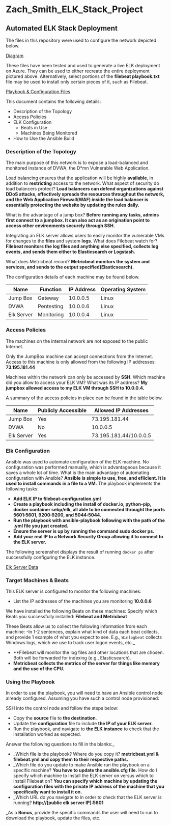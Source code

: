 # Zach_Smith_ELK_Stack_Project

## Automated ELK Stack Deployment

The files in this repository were used to configure the network depicted below.

[Diagram](https://github.com/z-bone/Zach_Smith_ELK_Stack_Project/blob/master/Diagram/Annotation%202020-05-15%20132715.png)


These files have been tested and used to generate a live ELK deployment on Azure. They can be used to either recreate the entire deployment pictured above. Alternatively, select portions of the **filebeat playbook.txt** file may be used to install only certain pieces of it, such as Filebeat.

[Playbook & Configuration Files](https://github.com/z-bone/Zach_Smith_ELK_Stack_Project/tree/master/Ansible)

This document contains the following details:
- Description of the Topology
- Access Policies
- ELK Configuration
  - Beats in Use
  - Machines Being Monitored
- How to Use the Ansible Build


### Description of the Topology

The main purpose of this network is to expose a load-balanced and monitored instance of DVWA, the D*mn Vulnerable Web Application.

Load balancing ensures that the application will be highly **available**, in addition to **restricting** access to the network.
What aspect of security do load balancers protect? **Load balancers can defend organizations against DDoS attacks, effectively spreads the resources throughout the network, and the Web Application Firewall(WAF) inside the load balancer is essentially protecting the website by updating the rules daily.**

What is the advantage of a jump box? **Before running any tasks, admins first connect to a jumpbox. It can also act as an origination point to access other environments securely through SSH.**

Integrating an ELK server allows users to easily monitor the vulnerable VMs for changes to the **files** and system **logs**.
What does Filebeat watch for? **Filebeat monitors the log files and anything else specified, collects log events, and sends them either to Elasticsearch or Logstash.**

What does Metricbeat record? **Metricbeat monitors the system and services, and sends to the output specified(Elasticsearch).**

The configuration details of each machine may be found below.

| Name     | Function | IP Address | Operating System |
|----------|----------|------------|------------------|
|Jump Box  | Gateway  | 10.0.0.5   | Linux            |
|DVWA      |Pentesting| 10.0.0.6   | Linux            |
|Elk Server|Monitoring| 10.0.0.4   | Linux            |

### Access Policies

The machines on the internal network are not exposed to the public Internet. 

Only the JumpBox machine can accept connections from the Internet. Access to this machine is only allowed from the following IP addresses:
**73.195.181.44**

Machines within the network can only be accessed by **SSH**.
Which machine did you allow to access your ELK VM? What was its IP address?
**My jumpbox allowed access to my ELK VM through SSH to 10.0.0.4.**

A summary of the access policies in place can be found in the table below.

| Name     | Publicly Accessible | Allowed IP Addresses |
|----------|---------------------|----------------------|
|Jump Box  |Yes                  |    73.195.181.44     |
|DVWA      |No                   |     10.0.0.5         |
|Elk Server|Yes                  |73.195.181.44/10.0.0.5|

### Elk Configuration

Ansible was used to automate configuration of the ELK machine. No configuration was performed manually, which is advantageous because it saves a whole lot of time.
What is the main advantage of automating configuration with Ansible?
**Ansible is simple to use, free, and efiicient. It is used to install commands in a file to a VM.**
The playbook implements the following tasks:
- **Add ELK IP to filebeat-configuration.yml**
- **Create a playbook including the install of docker.io, python-pip, docker container sebp/elk, all able to be connected throught the ports 5601:5601, 9200:9200, and 5044:5044.**
- **Run the playbook with ansible-playbook following with the path of the .yml file you just created.**
- **Ensure the server is up by running the command sudo docker ps.**
- **Add your real IP to a Network Security Group allowing it to connect to the ELK server.**

The following screenshot displays the result of running `docker ps` after successfully configuring the ELK instance.

[Elk Server Data](https://github.com/z-bone/Zach_Smith_ELK_Stack_Project/blob/master/Images/Annotation%202020-05-11%20194625.png)

### Target Machines & Beats
This ELK server is configured to monitor the following machines:
- List the IP addresses of the machines you are monitoring
**10.0.0.6**

We have installed the following Beats on these machines:
Specify which Beats you successfully installed: 
**Filebeat and Metricbeat**

These Beats allow us to collect the following information from each machine:
-In 1-2 sentences, explain what kind of data each beat collects, and provide 1 example of what you expect to see. E.g., `Winlogbeat` collects Windows logs, which we use to track user logon events, etc._
- **Filebeat will monitor the log files and other locations that are chosen. Both will be forwarded for indexing (e.g., Elasticsearch). 
- **Metricbeat collects the metrics of the server for things like memory and the use of the CPU.**

### Using the Playbook
In order to use the playbook, you will need to have an Ansible control node already configured. Assuming you have such a control node provisioned: 

SSH into the control node and follow the steps below:
- Copy the **source** file to **the destination**.
- Update the **configuration** file to include **the IP of your ELK server.**
- Run the playbook, and navigate to **the ELK instance** to check that the installation worked as expected.

Answer the following questions to fill in the blanks:_
- _Which file is the playbook? Where do you copy it?
**metricbeat.yml & filebeat.yml and copy them to their respective paths.**
- _Which file do you update to make Ansible run the playbook on a specific machine? 
**You have to update the ansible.cfg file.** 
How do I specify which machine to install the ELK server on versus which to install Filebeat on? 
**You can specify which machine by updating the configuration files with the private IP address of the machine that you specifically  want to install it on.** 
- _Which URL do you navigate to in order to check that the ELK server is running?
**http://[public elk server IP]:5601**

_As a **Bonus**, provide the specific commands the user will need to run to download the playbook, update the files, etc.
